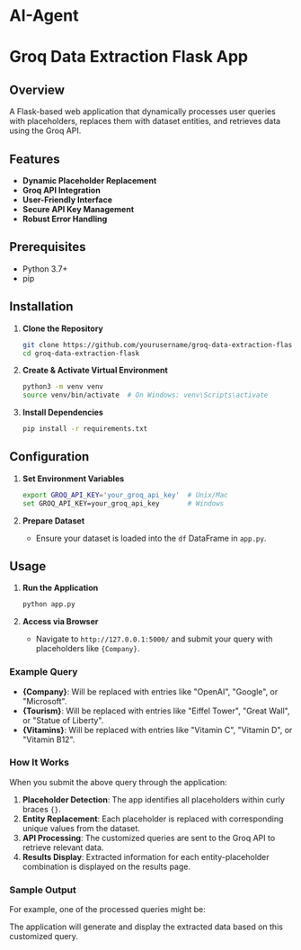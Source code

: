 # AI-Agent

# Groq Data Extraction Flask App

## Overview
A Flask-based web application that dynamically processes user queries with placeholders, replaces them with dataset entities, and retrieves data using the Groq API.

## Features
- **Dynamic Placeholder Replacement**
- **Groq API Integration**
- **User-Friendly Interface**
- **Secure API Key Management**
- **Robust Error Handling**

## Prerequisites
- Python 3.7+
- pip

## Installation

1. **Clone the Repository**
    ```bash
    git clone https://github.com/yourusername/groq-data-extraction-flask.git
    cd groq-data-extraction-flask
    ```

2. **Create & Activate Virtual Environment**
    ```bash
    python3 -m venv venv
    source venv/bin/activate  # On Windows: venv\Scripts\activate
    ```

3. **Install Dependencies**
    ```bash
    pip install -r requirements.txt
    ```

## Configuration

1. **Set Environment Variables**
    ```bash
    export GROQ_API_KEY='your_groq_api_key'  # Unix/Mac
    set GROQ_API_KEY=your_groq_api_key       # Windows
    ```

2. **Prepare Dataset**
    - Ensure your dataset is loaded into the `df` DataFrame in `app.py`.

## Usage

1. **Run the Application**
    ```bash
    python app.py
    ```

2. **Access via Browser**
    - Navigate to `http://127.0.0.1:5000/` and submit your query with placeholders like `{Company}`.

### Example Query

- **{Company}**: Will be replaced with entries like "OpenAI", "Google", or "Microsoft".
- **{Tourism}**: Will be replaced with entries like "Eiffel Tower", "Great Wall", or "Statue of Liberty".
- **{Vitamins}**: Will be replaced with entries like "Vitamin C", "Vitamin D", or "Vitamin B12".


### How It Works

When you submit the above query through the application:

1. **Placeholder Detection**: The app identifies all placeholders within curly braces `{}`.
2. **Entity Replacement**: Each placeholder is replaced with corresponding unique values from the dataset.
3. **API Processing**: The customized queries are sent to the Groq API to retrieve relevant data.
4. **Results Display**: Extracted information for each entity-placeholder combination is displayed on the results page.

### Sample Output

For example, one of the processed queries might be:

The application will generate and display the extracted data based on this customized query.
